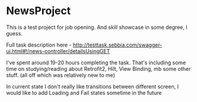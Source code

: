 # NewsProject

This is a test project for job opening. And skill showcase in some degree, I guess.

Full task description here - http://testtask.sebbia.com/swagger-ui.html#!/news-controller/detailsUsingGET

I've spent around 19-20 hours completing the task. That's including some time on studying/reading about Retrofit2, Hilt, View Binding, mb some other stuff. (all off which was relatively new to me)

In current state I don't really like transitions between different screen, I would like to add Loading and Fail states sometime in the future
